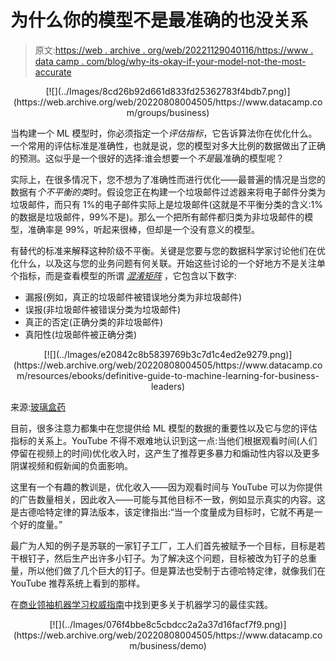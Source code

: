 # 为什么你的模型不是最准确的也没关系

> 原文:[https://web . archive . org/web/20221129040116/https://www . data camp . com/blog/why-its-okay-if-your-model-not-the-most-accurate](https://web.archive.org/web/20221129040116/https://www.datacamp.com/blog/why-its-okay-if-your-model-isnt-the-most-accurate)

<center>[![](../Images/8cd26b92d661d833fd25362783f4bdb7.png)](https://web.archive.org/web/20220808004505/https://www.datacamp.com/groups/business)</center>

当构建一个 ML 模型时，你必须指定一个*评估指标*，它告诉算法你在优化什么。一个常用的评估标准是准确性，也就是说，您的模型对多大比例的数据做出了正确的预测。这似乎是一个很好的选择:谁会想要一个*不是*最准确的模型呢？

实际上，在很多情况下，您不想为了准确性而进行优化——最普遍的情况是当您的数据有*个不平衡的类*时。假设您正在构建一个垃圾邮件过滤器来将电子邮件分类为垃圾邮件，而只有 1%的电子邮件实际上是垃圾邮件(这就是不平衡分类的含义:1%的数据是垃圾邮件，99%不是)。那么一个把所有邮件都归类为非垃圾邮件的模型，准确率是 99%，听起来很棒，但却是一个没有意义的模型。

有替代的标准来解释这种阶级不平衡。关键是您要与您的数据科学家讨论他们在优化什么，以及这与您的业务问题有何关联。开始这些讨论的一个好地方不是关注单个指标，而是查看模型的所谓 *[混淆矩阵](https://web.archive.org/web/20220808004505/https://en.wikipedia.org/wiki/Confusion_matrix)* ，它包含以下数字:

*   漏报(例如，真正的垃圾邮件被错误地分类为非垃圾邮件)
*   误报(非垃圾邮件被错误分类为垃圾邮件)
*   真正的否定(正确分类的非垃圾邮件)
*   真阳性(垃圾邮件被正确分类)

<center>[![](../Images/e20842c8b5839769b3c7d1c4ed2e9279.png)](https://web.archive.org/web/20220808004505/https://www.datacamp.com/resources/ebooks/definitive-guide-to-machine-learning-for-business-leaders)</center>

来源:[玻璃盒药](https://web.archive.org/web/20220808004505/https://glassboxmedicine.com/2019/02/17/measuring-performance-the-confusion-matrix/)

目前，很多注意力都集中在您提供给 ML 模型的数据的重要性以及它与您的评估指标的关系上。YouTube 不得不艰难地认识到这一点:当他们根据观看时间(人们停留在视频上的时间)优化收入时，这产生了推荐更多暴力和煽动性内容以及更多阴谋视频和假新闻的负面影响。

这里有一个有趣的教训是，优化收入——因为观看时间与 YouTube 可以为你提供的广告数量相关，因此收入——可能与其他目标不一致，例如显示真实的内容。这是古德哈特定律的算法版本，该定律指出:“当一个度量成为目标时，它就不再是一个好的度量。”

最广为人知的例子是苏联的一家钉子工厂，工人们首先被赋予一个目标，目标是若干根钉子，然后生产出许多小钉子。为了解决这个问题，目标被改为钉子的总重量，所以他们做了几个巨大的钉子。但是算法也受制于古德哈特定律，就像我们在 YouTube 推荐系统上看到的那样。

在[商业领袖机器学习权威指南](https://web.archive.org/web/20220808004505/https://www.datacamp.com/resources/ebooks/definitive-guide-to-machine-learning-for-business-leaders)中找到更多关于机器学习的最佳实践。

<center>[![](../Images/076f4bbe8c5cbdcc2a2a37d16facf7f9.png)](https://web.archive.org/web/20220808004505/https://www.datacamp.com/business/demo)</center>